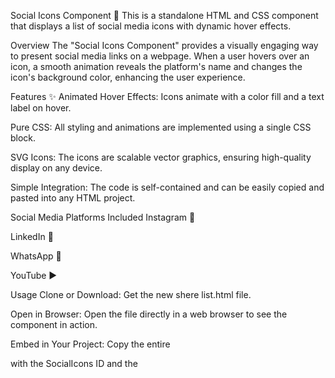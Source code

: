 Social Icons Component 🚀
This is a standalone HTML and CSS component that displays a list of social media icons with dynamic hover effects.

Overview
The "Social Icons Component" provides a visually engaging way to present social media links on a webpage. When a user hovers over an icon, a smooth animation reveals the platform's name and changes the icon's background color, enhancing the user experience.

Features ✨
Animated Hover Effects: Icons animate with a color fill and a text label on hover.

Pure CSS: All styling and animations are implemented using a single CSS block.

SVG Icons: The icons are scalable vector graphics, ensuring high-quality display on any device.

Simple Integration: The code is self-contained and can be easily copied and pasted into any HTML project.

Social Media Platforms Included
Instagram 📸

LinkedIn 💼

WhatsApp 📱

YouTube ▶️

Usage
Clone or Download: Get the new shere list.html file.

Open in Browser: Open the file directly in a web browser to see the component in action.

Embed in Your Project: Copy the entire <div> with the SocialIcons ID and the <style> block into your own HTML file.

Customization 🎨
Colors: The hover colors are defined in the CSS. You can change the background properties for classes like .icon.insta::before to alter the colors.

Icons: To use different icons, replace the SVG code within the corresponding div for each social platform.

Sizing: Modify the width and height properties in the .icons and .icon classes to change the size of the buttons.

File Structure
.
└── new shere list.html
